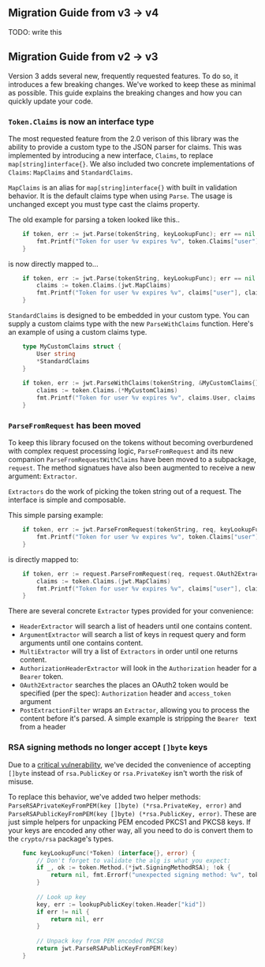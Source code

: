 ## Migration Guide from v3 -> v4

TODO: write this

## Migration Guide from v2 -> v3

Version 3 adds several new, frequently requested features.  To do so, it introduces a few breaking changes.  We've worked to keep these as minimal as possible.  This guide explains the breaking changes and how you can quickly update your code.

### `Token.Claims` is now an interface type

The most requested feature from the 2.0 verison of this library was the ability to provide a custom type to the JSON parser for claims. This was implemented by introducing a new interface, `Claims`, to replace `map[string]interface{}`.  We also included two concrete implementations of `Claims`: `MapClaims` and `StandardClaims`.

`MapClaims` is an alias for `map[string]interface{}` with built in validation behavior.  It is the default claims type when using `Parse`.  The usage is unchanged except you must type cast the claims property.

The old example for parsing a token looked like this..

```go
	if token, err := jwt.Parse(tokenString, keyLookupFunc); err == nil {
		fmt.Printf("Token for user %v expires %v", token.Claims["user"], token.Claims["exp"])
	}
```

is now directly mapped to...

```go
	if token, err := jwt.Parse(tokenString, keyLookupFunc); err == nil {
		claims := token.Claims.(jwt.MapClaims)
		fmt.Printf("Token for user %v expires %v", claims["user"], claims["exp"])
	}
```

`StandardClaims` is designed to be embedded in your custom type.  You can supply a custom claims type with the new `ParseWithClaims` function.  Here's an example of using a custom claims type.

```go
	type MyCustomClaims struct {
		User string
		*StandardClaims
	}
	
	if token, err := jwt.ParseWithClaims(tokenString, &MyCustomClaims{}, keyLookupFunc); err == nil {
		claims := token.Claims.(*MyCustomClaims)
		fmt.Printf("Token for user %v expires %v", claims.User, claims.StandardClaims.ExpiresAt)
	}
```

### `ParseFromRequest` has been moved

To keep this library focused on the tokens without becoming overburdened with complex request processing logic, `ParseFromRequest` and its new companion `ParseFromRequestWithClaims` have been moved to a subpackage, `request`.  The method signatues have also been augmented to receive a new argument: `Extractor`.

`Extractors` do the work of picking the token string out of a request.  The interface is simple and composable.

This simple parsing example:

```go
	if token, err := jwt.ParseFromRequest(tokenString, req, keyLookupFunc); err == nil {
		fmt.Printf("Token for user %v expires %v", token.Claims["user"], token.Claims["exp"])
	}
```

is directly mapped to:

```go
	if token, err := request.ParseFromRequest(req, request.OAuth2Extractor, keyLookupFunc); err == nil {
		claims := token.Claims.(jwt.MapClaims)
		fmt.Printf("Token for user %v expires %v", claims["user"], claims["exp"])
	}
```

There are several concrete `Extractor` types provided for your convenience:

* `HeaderExtractor` will search a list of headers until one contains content.
* `ArgumentExtractor` will search a list of keys in request query and form arguments until one contains content.
* `MultiExtractor` will try a list of `Extractors` in order until one returns content.
* `AuthorizationHeaderExtractor` will look in the `Authorization` header for a `Bearer` token.
* `OAuth2Extractor` searches the places an OAuth2 token would be specified (per the spec): `Authorization` header and `access_token` argument
* `PostExtractionFilter` wraps an `Extractor`, allowing you to process the content before it's parsed.  A simple example is stripping the `Bearer ` text from a header


### RSA signing methods no longer accept `[]byte` keys

Due to a [critical vulnerability](https://auth0.com/blog/2015/03/31/critical-vulnerabilities-in-json-web-token-libraries/), we've decided the convenience of accepting `[]byte` instead of `rsa.PublicKey` or `rsa.PrivateKey` isn't worth the risk of misuse.

To replace this behavior, we've added two helper methods: `ParseRSAPrivateKeyFromPEM(key []byte) (*rsa.PrivateKey, error)` and `ParseRSAPublicKeyFromPEM(key []byte) (*rsa.PublicKey, error)`.  These are just simple helpers for unpacking PEM encoded PKCS1 and PKCS8 keys. If your keys are encoded any other way, all you need to do is convert them to the `crypto/rsa` package's types.

```go 
	func keyLookupFunc(*Token) (interface{}, error) {
		// Don't forget to validate the alg is what you expect:
		if _, ok := token.Method.(*jwt.SigningMethodRSA); !ok {
			return nil, fmt.Errorf("unexpected signing method: %v", token.Header["alg"])
		}
		
		// Look up key 
		key, err := lookupPublicKey(token.Header["kid"])
		if err != nil {
			return nil, err
		}
		
		// Unpack key from PEM encoded PKCS8
		return jwt.ParseRSAPublicKeyFromPEM(key)
	}
```
